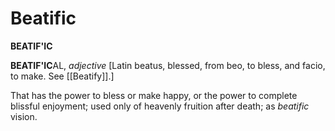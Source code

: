 # Beatific

**BEATIF'IC**

**BEATIF'IC**AL, _adjective_ \[Latin beatus, blessed, from beo, to bless, and facio, to make. See [[Beatify]].\]

That has the power to bless or make happy, or the power to complete blissful enjoyment; used only of heavenly fruition after death; as _beatific_ vision.